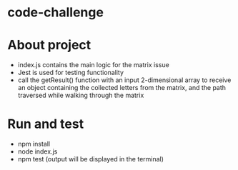 # code-challenge

# About project

- index.js contains the main logic for the matrix issue
- Jest is used for testing functionality
- call the getResult() function with an input 2-dimensional array to receive an object containing the collected letters from the matrix, and the path traversed while walking through the matrix

# Run and test

- npm install
- node index.js
- npm test (output will be displayed in the terminal)